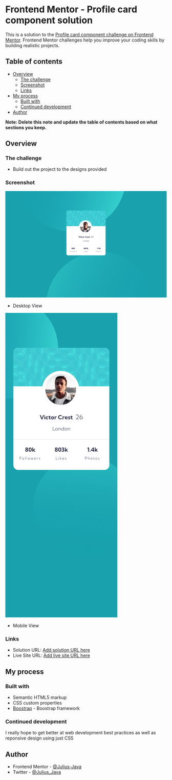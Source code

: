 # Frontend Mentor - Profile card component solution

This is a solution to the [Profile card component challenge on Frontend Mentor](https://www.frontendmentor.io/challenges/profile-card-component-cfArpWshJ). Frontend Mentor challenges help you improve your coding skills by building realistic projects. 

## Table of contents

- [Overview](#overview)
  - [The challenge](#the-challenge)
  - [Screenshot](#screenshot)
  - [Links](#links)
- [My process](#my-process)
  - [Built with](#built-with)
  - [Continued development](#continued-development)
- [Author](#author)

**Note: Delete this note and update the table of contents based on what sections you keep.**

## Overview

### The challenge

- Build out the project to the designs provided

### Screenshot

![](./screenshot/Desktop-screenshot.png)
- Desktop View

![](./screenshot/Screenshot%202023-01-08%20at%2014-30-24%20Frontend%20Mentor%20Profile%20card%20component.png)
- Mobile View


### Links

- Solution URL: [Add solution URL here](https://your-solution-url.com)
- Live Site URL: [Add live site URL here](https://your-live-site-url.com)

## My process

### Built with

- Semantic HTML5 markup
- CSS custom properties
- [Boostrap](https://getbootstrap.com/docs/5.2/getting-started/introduction/) - Boostrap framework

### Continued development

I really hope to get better at web development best practices as well as reponsive design using just CSS


## Author

- Frontend Mentor - [@Julius-Java](https://www.frontendmentor.io/profile/Julius-Java)
- Twitter - [@Julius_Java](https://www.twitter.com/Julius_Java00)
